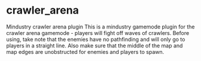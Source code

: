 # crawler_arena
Mindustry crawler arena plugin
This is a mindustry gamemode plugin for the crawler arena gamemode - players will fight off waves of crawlers. Before using, take note that the enemies have no pathfinding and will only go to players in a straight line. Also make sure that the middle of the map and map edges are unobstructed for enemies and players to spawn.
